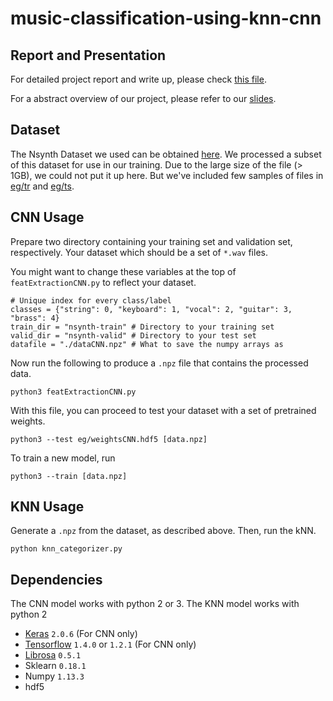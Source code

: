 # music-classification-using-knn-cnn
## Report and Presentation
For detailed project report and write up, please check [this file](music-classification-using-knn-cnn-report.pdf).

For a abstract overview of our project, please refer to our [slides](https://docs.google.com/presentation/d/1Zt8KGg0PVwtuc5_7TKHfrMUbzMaW1T4H1juTLiXYQNw/edit?usp=sharing).

## Dataset
The Nsynth Dataset we used can be obtained [here](https://magenta.tensorflow.org/datasets/nsynth). We processed a subset of this dataset for use in our training. Due to the large size of the file (> 1GB), we could not put it up here. But we've included few samples of files in [eg/tr](eg/tr) and [eg/ts](eg/ts).

## CNN Usage

Prepare two directory containing your training set and validation set, respectively. Your dataset which should be a set of `*.wav` files.

You might want to change these variables at the top of `featExtractionCNN.py` to reflect your dataset.
```
# Unique index for every class/label
classes = {"string": 0, "keyboard": 1, "vocal": 2, "guitar": 3, "brass": 4}
train_dir = "nsynth-train" # Directory to your training set 
valid_dir = "nsynth-valid" # Directory to your test set
datafile = "./dataCNN.npz" # What to save the numpy arrays as
```
Now run the following to produce a `.npz` file that contains the processed data. 
```
python3 featExtractionCNN.py
```

With this file, you can proceed to test your dataset with a set of pretrained weights.
```
python3 --test eg/weightsCNN.hdf5 [data.npz]
```
To train a new model, run
```
python3 --train [data.npz]
```

## KNN Usage

Generate a `.npz` from the dataset, as described above.  Then, run the kNN.
```
python knn_categorizer.py
```

## Dependencies
The CNN model works with python 2 or 3.
The KNN model works with python 2
- [Keras](https://keras.io/) `2.0.6` (For CNN only)
- [Tensorflow](https://www.tensorflow.org/) `1.4.0` or `1.2.1` (For CNN only)
- [Librosa](http://librosa.github.io/) `0.5.1`
- Sklearn `0.18.1`
- Numpy `1.13.3`
- hdf5
